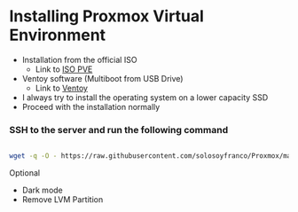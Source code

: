 # Installing Proxmox Virtual Environment

* Installation from the official ISO
  * Link to [ISO PVE](https://www.proxmox.com/en/downloads/category/iso-images-pve)
* Ventoy software (Multiboot from USB Drive)
  * Link to [Ventoy](https://www.ventoy.net/en/download.html)
* I always try to install the operating system on a lower capacity SSD
* Proceed with the installation normally
  


### SSH to the server and run the following command


```bash

wget -q -O - https://raw.githubusercontent.com/solosoyfranco/Proxmox/main/01_Install/start.sh | bash

```


Optional

* Dark mode
* Remove LVM Partition